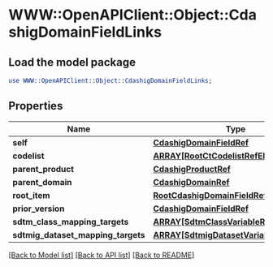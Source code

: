 # WWW::OpenAPIClient::Object::CdashigDomainFieldLinks

## Load the model package
```perl
use WWW::OpenAPIClient::Object::CdashigDomainFieldLinks;
```

## Properties
Name | Type | Description | Notes
------------ | ------------- | ------------- | -------------
**self** | [**CdashigDomainFieldRef**](CdashigDomainFieldRef.md) |  | [optional] 
**codelist** | [**ARRAY[RootCtCodelistRefElement]**](RootCtCodelistRefElement.md) |  | [optional] 
**parent_product** | [**CdashigProductRef**](CdashigProductRef.md) |  | [optional] 
**parent_domain** | [**CdashigDomainRef**](CdashigDomainRef.md) |  | [optional] 
**root_item** | [**RootCdashigDomainFieldRef**](RootCdashigDomainFieldRef.md) |  | [optional] 
**prior_version** | [**CdashigDomainFieldRef**](CdashigDomainFieldRef.md) |  | [optional] 
**sdtm_class_mapping_targets** | [**ARRAY[SdtmClassVariableRefTarget]**](SdtmClassVariableRefTarget.md) |  | [optional] 
**sdtmig_dataset_mapping_targets** | [**ARRAY[SdtmigDatasetVariableRefTarget]**](SdtmigDatasetVariableRefTarget.md) |  | [optional] 

[[Back to Model list]](../README.md#documentation-for-models) [[Back to API list]](../README.md#documentation-for-api-endpoints) [[Back to README]](../README.md)


